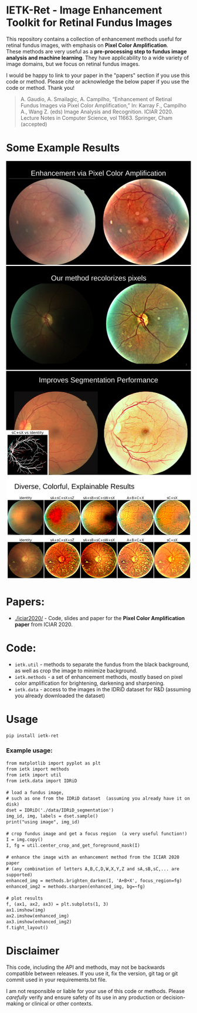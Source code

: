 # IETK-Ret - Image Enhancement Toolkit for Retinal Fundus Images

This repository contains a collection of enhancement methods useful for
retinal fundus images, with emphasis on **Pixel Color Amplification**.  
These methods are very useful as a **pre-processing step to fundus image
analysis and machine learning**.  They have applicability to a wide
variety of image domains, but we focus on retinal fundus images.

I would be happy to link to your paper in the "papers" section if you
use this code or method.  Please cite or acknowledge the below paper if you use
the code or method.  Thank you!

> A. Gaudio, A. Smailagic, A. Campilho, “Enhancement of Retinal Fundus Images via Pixel Color Amplification,” In: Karray F., Campilho A., Wang Z. (eds) Image Analysis and Recognition. ICIAR 2020. Lecture Notes in Computer Science, vol 11663. Springer, Cham (accepted)


# Some Example Results

![Example: correcting over-exposure](./iciar2020/pic1.png)
![Example: correcting under-exposure](./iciar2020/pic2.png)
![Example: improving segmentation](./iciar2020/pic3.png)
![Example: several results](./iciar2020/pic4.png)

# Papers:

- [./iciar2020/](./iciar2020)  -  Code, slides and paper for the **Pixel Color Amplification paper** from ICIAR 2020.

<!-- It also contains the code used for the Pixel Color Amplification paper: -->
<!-- todo -->
<!-- [code](./iciar2020)  [paper: Pixel Color Amplification](TODO) -->

# Code:

- `ietk.util` - methods to separate the fundus from the black background,
as well as crop the image to minimize background.
- `ietk.methods` - a set of enhancement methods, mostly based on pixel
color amplification for brightening, darkening and sharpening.
- `ietk.data` - access to the images in the IDRiD dataset for R&D
  (assuming you already downloaded the dataset)


# Usage

```
pip install ietk-ret
```


### Example usage:
```
from matplotlib import pyplot as plt
from ietk import methods
from ietk import util
from ietk.data import IDRiD

# load a fundus image,
# such as one from the IDRiD dataset  (assuming you already have it on disk)
dset = IDRiD('./data/IDRiD_segmentation')
img_id, img, labels = dset.sample()
print("using image", img_id)

# crop fundus image and get a focus region  (a very useful function!)
I = img.copy()
I, fg = util.center_crop_and_get_foreground_mask(I)

# enhance the image with an enhancement method from the ICIAR 2020 paper
# (any combination of letters A,B,C,D,W,X,Y,Z and sA,sB,sC,... are supported)
enhanced_img = methods.brighten_darken(I, 'A+B+X', focus_region=fg)
enhanced_img2 = methods.sharpen(enhanced_img, bg=~fg)

# plot results
f, (ax1, ax2, ax3) = plt.subplots(1, 3)
ax1.imshow(img)
ax2.imshow(enhanced_img)
ax3.imshow(enhanced_img2)
f.tight_layout()
```

# Disclaimer

This code, including the API and methods, may not be backwards
compatible between releases.  If you use it, fix the version, git tag or
git commit used in your requirements.txt file.

I am not responsible or liable for your use of this code or methods.
Please *carefully* verify and ensure safety of its use in any production or
decision-making or clinical or other contexts.
